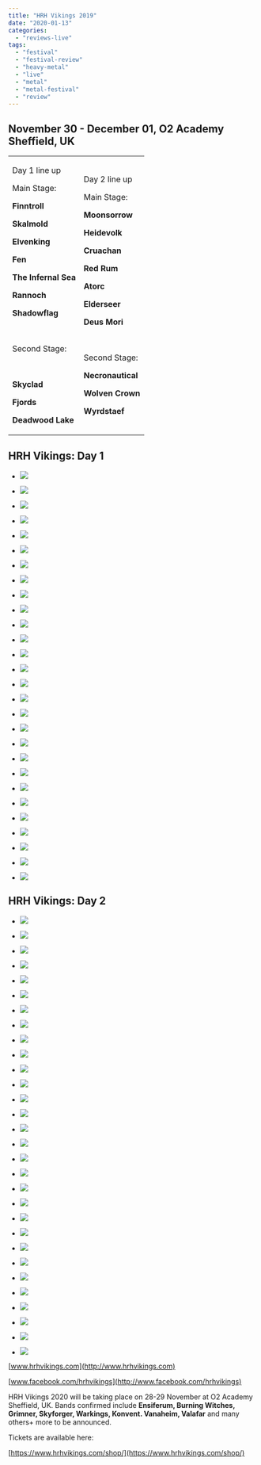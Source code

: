 ```yaml
---
title: "HRH Vikings 2019"
date: "2020-01-13"
categories: 
  - "reviews-live"
tags: 
  - "festival"
  - "festival-review"
  - "heavy-metal"
  - "live"
  - "metal"
  - "metal-festival"
  - "review"
---
```


## November 30 - December 01, O2 Academy Sheffield, UK

<table class=""><tbody><tr><td><p>Day 1 line up</p><p>Main Stage:</p><p><strong>Finntroll</strong></p><p><strong>Skalmold</strong></p><p><strong>Elvenking</strong></p><p><strong>Fen</strong></p><p><strong>The Infernal Sea</strong></p><p><strong>Rannoch</strong></p><p><strong>Shadowflag</strong></p><p>&nbsp;</p><p>Second Stage:</p><br><p><strong>Skyclad</strong></p><p><strong>Fjords</strong></p><p><strong>Deadwood Lake</strong></p></td><td><p>Day 2 line up</p><p>Main Stage:</p><p><strong>Moonsorrow</strong></p><p><strong>Heidevolk</strong></p><p><strong>Cruachan</strong></p><p><strong>Red Rum</strong></p><p><strong>Atorc</strong></p><p><strong>Elderseer</strong></p><p><strong>Deus Mori</strong></p><p><strong>&nbsp;</strong></p><p>Second Stage:</p><p><strong>Necronautical</strong></p><p><strong>Wolven Crown</strong></p><p><strong>Wyrdstaef</strong></p></td></tr></tbody></table>

## HRH Vikings: Day 1

- ![](https://www.hellbound.ca/wp-content/uploads/2020/01/Deadwood-lake.jpg)
    
- ![](https://www.hellbound.ca/wp-content/uploads/2020/01/Deadwood-lake03.jpg)
    
- ![](https://www.hellbound.ca/wp-content/uploads/2020/01/Elvenking.jpg)
    
- ![](https://www.hellbound.ca/wp-content/uploads/2020/01/Elvenking03.jpg)
    
- ![](https://www.hellbound.ca/wp-content/uploads/2020/01/Fen.jpg)
    
- ![](https://www.hellbound.ca/wp-content/uploads/2020/01/Fen04.jpg)
    
- ![](https://www.hellbound.ca/wp-content/uploads/2020/01/Finntroll.jpg)
    
- ![](https://www.hellbound.ca/wp-content/uploads/2020/01/Finntroll01.jpg)
    
- ![](https://www.hellbound.ca/wp-content/uploads/2020/01/Finntroll02.jpg)
    
- ![](https://www.hellbound.ca/wp-content/uploads/2020/01/Finntroll06.jpg)
    
- ![](https://www.hellbound.ca/wp-content/uploads/2020/01/Fjords.jpg)
    
- ![](https://www.hellbound.ca/wp-content/uploads/2020/01/Fjords01.jpg)
    
- ![](https://www.hellbound.ca/wp-content/uploads/2020/01/HRH-Vikings-2019.jpg)
    
- ![](https://www.hellbound.ca/wp-content/uploads/2020/01/HRH-Vikings-201903.jpg)
    
- ![](https://www.hellbound.ca/wp-content/uploads/2020/01/HRH-Vikings-201905.jpg)
    
- ![](https://www.hellbound.ca/wp-content/uploads/2020/01/HRH-Vikings-201908.jpg)
    
- ![](https://www.hellbound.ca/wp-content/uploads/2020/01/HRH-Vikings-201912.jpg)
    
- ![](https://www.hellbound.ca/wp-content/uploads/2020/01/Rannoch.jpg)
    
- ![](https://www.hellbound.ca/wp-content/uploads/2020/01/Rannoch02.jpg)
    
- ![](https://www.hellbound.ca/wp-content/uploads/2020/01/Shadowflag.jpg)
    
- ![](https://www.hellbound.ca/wp-content/uploads/2020/01/Shadowflag02.jpg)
    
- ![](https://www.hellbound.ca/wp-content/uploads/2020/01/Skalmold.jpg)
    
- ![](https://www.hellbound.ca/wp-content/uploads/2020/01/Skalmold02.jpg)
    
- ![](https://www.hellbound.ca/wp-content/uploads/2020/01/Skalmold05.jpg)
    
- ![](https://www.hellbound.ca/wp-content/uploads/2020/01/Skyclad.jpg)
    
- ![](https://www.hellbound.ca/wp-content/uploads/2020/01/Skyclad02.jpg)
    
- ![](https://www.hellbound.ca/wp-content/uploads/2020/01/The-Infernal-Sea.jpg)
    
- ![](https://www.hellbound.ca/wp-content/uploads/2020/01/The-Infernal-Sea01.jpg)
    

## HRH Vikings: Day 2

- ![](https://www.hellbound.ca/wp-content/uploads/2020/01/Atorc.jpg)
    
- ![](https://www.hellbound.ca/wp-content/uploads/2020/01/Atorc01.jpg)
    
- ![](https://www.hellbound.ca/wp-content/uploads/2020/01/Atorc05.jpg)
    
- ![](https://www.hellbound.ca/wp-content/uploads/2020/01/Cruachan.jpg)
    
- ![](https://www.hellbound.ca/wp-content/uploads/2020/01/Cruachan01.jpg)
    
- ![](https://www.hellbound.ca/wp-content/uploads/2020/01/Cruachan06.jpg)
    
- ![](https://www.hellbound.ca/wp-content/uploads/2020/01/Deus-Mori.jpg)
    
- ![](https://www.hellbound.ca/wp-content/uploads/2020/01/Deus-Mori04.jpg)
    
- ![](https://www.hellbound.ca/wp-content/uploads/2020/01/Elderseer.jpg)
    
- ![](https://www.hellbound.ca/wp-content/uploads/2020/01/Elderseer02.jpg)
    
- ![](https://www.hellbound.ca/wp-content/uploads/2020/01/Heidevolk.jpg)
    
- ![](https://www.hellbound.ca/wp-content/uploads/2020/01/Heidevolk01.jpg)
    
- ![](https://www.hellbound.ca/wp-content/uploads/2020/01/Heidevolk06.jpg)
    
- ![](https://www.hellbound.ca/wp-content/uploads/2020/01/HRH-Vikings-2019-1.jpg)
    
- ![](https://www.hellbound.ca/wp-content/uploads/2020/01/HRH-Vikings-201901-1.jpg)
    
- ![](https://www.hellbound.ca/wp-content/uploads/2020/01/HRH-Vikings-201903-1.jpg)
    
- ![](https://www.hellbound.ca/wp-content/uploads/2020/01/HRH-Vikings-201905-1.jpg)
    
- ![](https://www.hellbound.ca/wp-content/uploads/2020/01/Moonsorrow.jpg)
    
- ![](https://www.hellbound.ca/wp-content/uploads/2020/01/Moonsorrow01.jpg)
    
- ![](https://www.hellbound.ca/wp-content/uploads/2020/01/Moonsorrow02.jpg)
    
- ![](https://www.hellbound.ca/wp-content/uploads/2020/01/Moonsorrow04.jpg)
    
- ![](https://www.hellbound.ca/wp-content/uploads/2020/01/Moonsorrow05.jpg)
    
- ![](https://www.hellbound.ca/wp-content/uploads/2020/01/Necronautical.jpg)
    
- ![](https://www.hellbound.ca/wp-content/uploads/2020/01/Necronautical01.jpg)
    
- ![](https://www.hellbound.ca/wp-content/uploads/2020/01/Red-Rum.jpg)
    
- ![](https://www.hellbound.ca/wp-content/uploads/2020/01/Red-Rum01.jpg)
    
- ![](https://www.hellbound.ca/wp-content/uploads/2020/01/Wolven-Crown.jpg)
    
- ![](https://www.hellbound.ca/wp-content/uploads/2020/01/Wolven-Crown01.jpg)
    
- ![](https://www.hellbound.ca/wp-content/uploads/2020/01/Wyrdstaef.jpg)
    
- ![](https://www.hellbound.ca/wp-content/uploads/2020/01/Wyrdstaef01.jpg)
    

[www.hrhvikings.com](http://www.hrhvikings.com)

[www.facebook.com/hrhvikings](http://www.facebook.com/hrhvikings)

HRH Vikings 2020 will be taking place on 28-29 November at O2 Academy Sheffield, UK. Bands confirmed include **Ensiferum, Burning Witches, Grimner, Skyforger, Warkings, Konvent. Vanaheim, Valafar** and many others+ more to be announced.

Tickets are available here:

[https://www.hrhvikings.com/shop/](https://www.hrhvikings.com/shop/)
